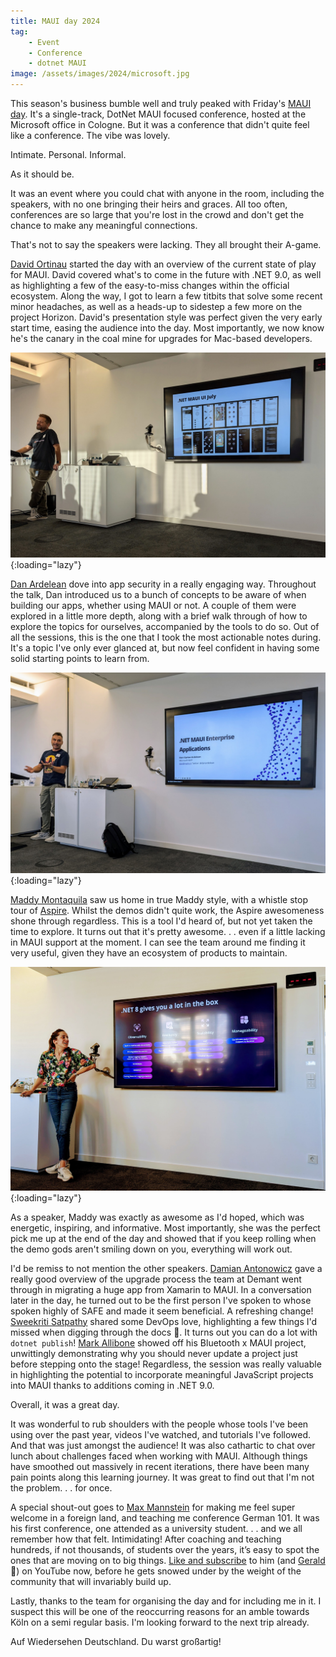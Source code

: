 ```yaml
---
title: MAUI day 2024
tag:
    - Event
    - Conference
    - dotnet MAUI
image: /assets/images/2024/microsoft.jpg
---
```


This season's business bumble well and truly peaked with Friday's [MAUI day](https://mauiday.net/). It's a single-track, DotNet MAUI focused conference, hosted at the Microsoft office in Cologne. But it was a conference that didn't quite feel like a conference. The vibe was lovely.

Intimate. Personal. Informal. 

As it should be. 

It was an event where you could chat with anyone in the room, including the speakers, with no one bringing their heirs and graces. All too often, conferences are so large that you're lost in the crowd and don't get the chance to make any meaningful connections. 

That's not to say the speakers were lacking. They all brought their A-game.

[David Ortinau](https://twitter.com/davidortinau) started the day with an overview of the current state of play for MAUI. David covered what's to come in the future with .NET 9.0, as well as highlighting a few of the easy-to-miss changes within the official ecosystem. Along the way, I got to learn a few titbits that solve some recent minor headaches, as well as a heads-up to sidestep a few more on the project Horizon. David's presentation style was perfect given the very early start time, easing the audience into the day. Most importantly, we now know he's the canary in the coal mine for upgrades for Mac-based developers.

![David Ortinau at MAUI day](/assets/images/2024/david.jpg "David Ortinau at MAUI day"){:loading="lazy"}

[Dan Ardelean](https://twitter.com/danardelean) dove into app security in a really engaging way. Throughout the talk, Dan introduced us to a bunch of concepts to be aware of when building our apps, whether using MAUI or not. A couple of them were explored in a little more depth, along with a brief walk through of how to explore the topics for ourselves, accompanied by the tools to do so. Out of all the sessions, this is the one that I took the most actionable notes during. It's a topic I've only ever glanced at, but now feel confident in having some solid starting points to learn from.

![Dan Ardelean at MAUI day 2024](/assets/images/2024/dan.jpg "Dan Ardelean at MAUI day 2024"){:loading="lazy"}

[Maddy Montaquila](https://twitter.com/maddymontaquila) saw us home in true Maddy style, with a whistle stop tour of [Aspire](https://learn.microsoft.com/en-us/dotnet/aspire/get-started/aspire-overview). Whilst the demos didn't quite work, the Aspire awesomeness shone through regardless. This is a tool I'd heard of, but not yet taken the time to explore. It turns out that it's pretty awesome. . . even if a little lacking in MAUI support at the moment. I can see the team around me finding it very useful, given they have an ecosystem of products to maintain.

![Maddy Montaquila at MAUI day 2024](/assets/images/2024/maddy.jpg "Maddy Montaquila at MAUI day 2024"){:loading="lazy"}

As a speaker, Maddy was exactly as awesome as I'd hoped, which was energetic, inspiring, and informative. Most importantly, she was the perfect pick me up at the end of the day and showed that if you keep rolling when the demo gods aren't smiling down on you, everything will work out.

I'd be remiss to not mention the other speakers. [Damian Antonowicz](https://twitter.com/D_Antonowicz) gave a really good overview of the upgrade process the team at Demant went through in migrating a huge app from Xamarin to MAUI. In a conversation later in the day, he turned out to be the first person I've spoken to whose spoken highly of SAFE and made it seem beneficial. A refreshing change! [Sweekriti Satpathy](https://twitter.com/SweekritiS) shared some DevOps love, highlighting a few things I'd missed when digging through the docs 🙏. It turns out you can do a lot with `dotnet publish`! [Mark Allibone](https://twitter.com/mallibone) showed off his Bluetooth x MAUI project, unwittingly demonstrating why you should never update a project just before stepping onto the stage! Regardless, the session was really valuable in highlighting the potential to incorporate meaningful JavaScript projects into MAUI thanks to additions coming in .NET 9.0.

Overall, it was a great day.

It was wonderful to rub shoulders with the people whose tools I've been using over the past year, videos I've watched, and tutorials I've followed. And that was just amongst the audience! It was also cathartic to chat over lunch about challenges faced when working with MAUI. Although things have smoothed out massively in recent iterations, there have been many pain points along this learning journey. It was great to find out that I'm not the problem. . . for once.

A special shout-out goes to [Max Mannstein](https://www.linkedin.com/in/max-mannstein-04437025a/) for making me feel super welcome in a foreign land, and teaching me conference German 101. It was his first conference, one attended as a university student. . . and we all remember how that felt. Intimidating! After coaching and teaching hundreds, if not thousands, of students over the years, it’s easy to spot the ones that are moving on to big things. [Like and subscribe](https://www.youtube.com/@maxmannstein) to him (and [Gerald](https://www.youtube.com/@jfversluis) 🤣) on YouTube now, before he gets snowed under by the weight of the community that will invariably build up.

Lastly, thanks to the team for organising the day and for including me in it. I suspect this will be one of the reoccurring reasons for an amble towards Köln on a semi regular basis. I'm looking forward to the next trip already.

Auf Wiedersehen Deutschland. Du warst großartig!
